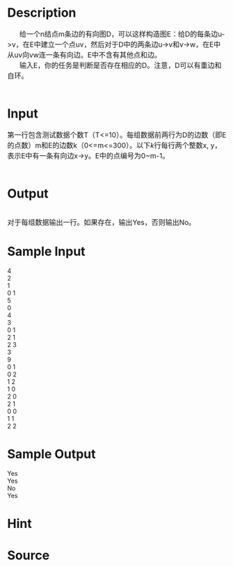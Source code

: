 
# Description

<div class="content"><div style="text-indent: 21pt"><span style="font-size: medium">给一个n结点m条边的有向图D，可以这样构造图E：给D的每条边u-&gt;v，在E中建立一个点uv，然后对于D中的两条边u-&gt;v和v-&gt;w，在E中从uv向vw连一条有向边。E中不含有其他点和边。</span></div>
<div style="text-indent: 21pt"><span style="font-size: medium">输入E，你的任务是判断是否存在相应的D。注意，D可以有重边和自环。</span></div>
<div><span style="font-size: medium"> </span></div></div>

# Input

<div class="content"><div><span style="font-size: medium">第一行包含测试数据个数T（T&lt;=10）。每组数据前两行为D的边数（即E的点数）m和E的边数k（0&lt;=m&lt;=300）。以下<i>k</i>行每行两个整数x, y，表示E中有一条有向边x-&gt;y。E中的点编号为0~m-1。</span></div>
<div><span style="font-size: medium"> </span></div></div>

# Output

<div class="content"><div> </div>
<div><span style="font-size: medium">对于每组数据输出一行。如果存在，输出Yes，否则输出No。</span></div></div>

# Sample Input

<div class="content"><span class="sampledata">4<br/>
2<br/>
1<br/>
0 1<br/>
5<br/>
0<br/>
4<br/>
3<br/>
0 1<br/>
2 1<br/>
2 3<br/>
3<br/>
9<br/>
0 1<br/>
0 2<br/>
1 2<br/>
1 0<br/>
2 0<br/>
2 1<br/>
0 0<br/>
1 1<br/>
2 2<br/>
</span></div>

# Sample Output

<div class="content"><span class="sampledata">Yes<br/>
Yes<br/>
No<br/>
Yes<br/>
</span></div>

# Hint

<div class="content"><p></p></div>

# Source

<div class="content"><p><a href="problemset.php?search="></a></p></div>

